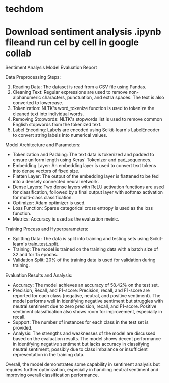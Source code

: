 # techdom
<h1>Download sentiment analysis .ipynb fileand run cel by cell in google collab </h1>
Sentiment Analysis Model Evaluation Report

Data Preprocessing Steps:
1. Reading Data: The dataset is read from a CSV file using Pandas.
2. Cleaning Text: Regular expressions are used to remove non-alphanumeric characters, punctuation, and extra spaces. The text is also converted to lowercase.
3. Tokenization: NLTK's word_tokenize function is used to tokenize the cleaned text into individual words.
4. Removing Stopwords: NLTK's stopwords list is used to remove common English stopwords from the tokenized text.
5. Label Encoding: Labels are encoded using Scikit-learn's LabelEncoder to convert string labels into numerical values.

Model Architecture and Parameters:
- Tokenization and Padding: The text data is tokenized and padded to ensure uniform length using Keras' Tokenizer and pad_sequences.
- Embedding Layer: An embedding layer is used to convert text tokens into dense vectors of fixed size.
- Flatten Layer: The output of the embedding layer is flattened to be fed into a densely connected neural network.
- Dense Layers: Two dense layers with ReLU activation functions are used for classification, followed by a final output layer with softmax activation for multi-class classification.
- Optimizer: Adam optimizer is used.
- Loss Function: Sparse categorical cross entropy is used as the loss function.
- Metrics: Accuracy is used as the evaluation metric.

Training Process and Hyperparameters:
- Splitting Data: The data is split into training and testing sets using Scikit-learn's train_test_split.
- Training: The model is trained on the training data with a batch size of 32 and for 15 epochs.
- Validation Split: 20% of the training data is used for validation during training.

Evaluation Results and Analysis:
- Accuracy: The model achieves an accuracy of 58.42% on the test set.
- Precision, Recall, and F1-score: Precision, recall, and F1-score are reported for each class (negative, neutral, and positive sentiment). The model performs well in identifying negative sentiment but struggles with neutral sentiment due to zero precision, recall, and F1-score. Positive sentiment classification also shows room for improvement, especially in recall.
- Support: The number of instances for each class in the test set is provided.
- Analysis: The strengths and weaknesses of the model are discussed based on the evaluation results. The model shows decent performance in identifying negative sentiment but lacks accuracy in classifying neutral sentiment, possibly due to class imbalance or insufficient representation in the training data.

Overall, the model demonstrates some capability in sentiment analysis but requires further optimization, especially in handling neutral sentiment and improving overall classification performance.


